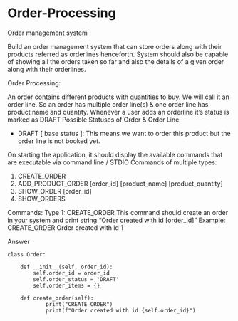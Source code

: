 # Order-Processing
Order management system

Build an order management system that can store orders along with their products
referred as orderlines henceforth. System should also be capable of showing all the
orders taken so far and also the details of a given order along with their orderlines.


Order Processing:

An order contains different products with quantities to buy. We will call it an order line. So an
order has multiple order line(s) & one order line has product name and quantity.
Whenever a user adds an orderline it’s status is marked as DRAFT
Possible Statuses of Order & Order Line
- DRAFT [ base status ]: This means we want to order this product but the order line is not
booked yet.

On starting the application, it should display the available commands that
are executable via command line / STDIO
Commands of multiple types:
1. CREATE_ORDER
2. ADD_PRODUCT_ORDER [order_id] [product_name] [product_quantity]
3. SHOW_ORDER [order_id]
4. SHOW_ORDERS


Commands:
Type 1: CREATE_ORDER
This command should create an order in your system and print string “Order created with id
[order_id]”
Example:
CREATE_ORDER
Order created with id 1


Answer
```
class Order:
    
    def __init__(self, order_id):
        self.order_id = order_id
        self.order_status = 'DRAFT'
        self.order_items = {}

    def create_order(self):
            print("CREATE ORDER")
            print(f"Order created with id {self.order_id}")


```

